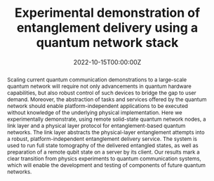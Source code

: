 ---
title: 'Experimental demonstration of entanglement delivery using a quantum network stack'

# Authors
# If you created a profile for a user (e.g. the default `admin` user), write the username (folder name) here
# and it will be replaced with their full name and linked to their profile.
authors:
  - admin
  - Carlo Delle Donne
  - Ingmar te Raa
  - Bart van der Vecht
  - Matthew Skrzypczyk
  - Guilherme Ferreira
  - Lisa de Kluijver
  - Arian J. Stolk
  - Sophie L. N. Hermans
  - Przemysław Pawełczak
  - Wojciech Kozlowski
  - Ronald Hanson
  - Stephanie Wehner 

# Author notes (optional)
author_notes:
  - 'These authors contributed equally'
  - 'These authors contributed equally'

date: '2022-10-15T00:00:00Z'
doi: '10.1038/s41534-022-00631-2'

# Schedule page publish date (NOT publication's date).
publishDate: '2022-10-15T00:00:00Z'

# Publication type.
# Legend: 0 = Uncategorized; 1 = Conference paper; 2 = Journal article;
# 3 = Preprint / Working Paper; 4 = Report; 5 = Book; 6 = Book section;
# 7 = Thesis; 8 = Patent
publication_types: ['2']

# Publication name and optional abbreviated publication name.
publication: npj Quantum Information

abstract: >-
  Scaling current quantum communication demonstrations to a large-scale quantum network will require not only advancements in quantum hardware capabilities, but also robust control of such devices to bridge the gap to user demand. Moreover, the abstraction of tasks and services offered by the quantum network should enable platform-independent applications to be executed without knowledge of the underlying physical implementation. Here we experimentally demonstrate, using remote solid-state quantum network nodes, a link layer and a physical layer protocol for entanglement-based quantum networks. The link layer abstracts the physical-layer entanglement attempts into a robust, platform-independent entanglement delivery service. The system is used to run full state tomography of the delivered entangled states, as well as preparation of a remote qubit state on a server by its client. Our results mark a clear transition from physics experiments to quantum communication systems, which will enable the development and testing of components of future quantum networks.

# Summary. An optional shortened abstract.
#summary: Lorem ipsum dolor sit amet, consectetur adipiscing elit. Duis posuere tellus ac convallis placerat. Proin tincidunt magna sed ex sollicitudin condimentum.

tags: []

# Display this page in the Featured widget?
featured: true

# Custom links (uncomment lines below)
# links:
# - name: Custom Link
#   url: http://example.org

url_pdf: 'https://www.nature.com/articles/s41534-022-00631-2.pdf'
url_code: 'https://doi.org/10.4121/16912522.v1'
url_dataset: 'https://doi.org/10.4121/16912522.v1'
# url_poster: ''
# url_project: ''
# url_slides: ''
# url_source: ''
# url_video: 'https://www.youtube.com/watch?v=DRGT5ZgGrEc'

# Featured image
# To use, add an image named `featured.jpg/png` to your page's folder.
image:
  caption: 'A diagram illustrating the quantum network stack architecture.'
  focal_point: ''
  preview_only: false

# Associated Projects (optional).
#   Associate this publication with one or more of your projects.
#   Simply enter your project's folder or file name without extension.
#   E.g. `internal-project` references `content/project/internal-project/index.md`.
#   Otherwise, set `projects: []`.
# projects:
#   - example

# Slides (optional).
#   Associate this publication with Markdown slides.
#   Simply enter your slide deck's filename without extension.
#   E.g. `slides: "example"` references `content/slides/example/index.md`.
#   Otherwise, set `slides: ""`.
# slides: example
---